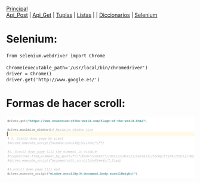 [Principal](../README.md)<br/>
[Api_Post](READMEPOST.md) | [Api_Get](READMEGET.md)  | [Tuplas](READMETupleSet.md) | [Listas](READMELIST.md) | | [Diccionarios](READMEDIC.md) | [Selenium](../Selenium/README.md)
# Selenium:

    from selenium.webdriver import Chrome

    Chrome(executable_path='/usr/local/bin/chromedriver')
    driver = Chrome()
    driver.get('http://www.google.es/')


# Formas de hacer scroll:
![Scroll_Down](Scroll_down.png)
